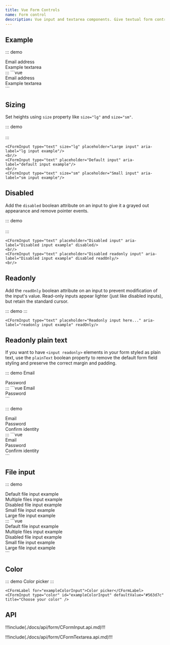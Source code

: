 ```yaml
---
title: Vue Form Controls
name: Form control
description: Vue input and textarea components. Give textual form controls like `<input>`s and `<textarea>`s an upgrade with custom styles, sizing, focus states, and more.
---
```


## Example

::: demo
<CForm>
  <div class="mb-3">
    <CFormLabel for="exampleFormControlInput1">Email address</CFormLabel>
    <CFormInput type="email" id="exampleFormControlInput1" placeholder="name@example.com"/>
  </div>
  <div class="mb-3">
    <CFormLabel for="exampleFormControlTextarea1">Example textarea</CFormLabel>
    <CFormTextarea id="exampleFormControlTextarea1" rows="3"></CFormTextarea>
  </div>
</CForm>
:::
```vue
<CForm>
  <div class="mb-3">
    <CFormLabel for="exampleFormControlInput1">Email address</CFormLabel>
    <CFormInput type="email" id="exampleFormControlInput1" placeholder="name@example.com"/>
  </div>
  <div class="mb-3">
    <CFormLabel for="exampleFormControlTextarea1">Example textarea</CFormLabel>
    <CFormTextarea id="exampleFormControlTextarea1" rows="3"></CFormTextarea>
  </div>
</CForm>
```

## Sizing

Set heights using `size` property like `size="lg"` and `size="sm"`.

::: demo
<CFormInput type="text" size="lg" placeholder="Large input" aria-label="lg input example"/>
<br/>
<CFormInput type="text" placeholder="Default input" aria-label="default input example"/>
<br/>
<CFormInput type="text" size="sm" placeholder="Small input" aria-label="sm input example"/>
:::
```vue
<CFormInput type="text" size="lg" placeholder="Large input" aria-label="lg input example"/>
<br/>
<CFormInput type="text" placeholder="Default input" aria-label="default input example"/>
<br/>
<CFormInput type="text" size="sm" placeholder="Small input" aria-label="sm input example"/>
```

## Disabled

Add the `disabled` boolean attribute on an input to give it a grayed out appearance and remove pointer events.

::: demo
<CFormInput type="text" placeholder="Disabled input" aria-label="Disabled input example" disabled/>
<br/>
<CFormInput type="text" placeholder="Disabled readonly input" aria-label="Disabled input example" disabled readOnly/>
<br/>
:::
```vue
<CFormInput type="text" placeholder="Disabled input" aria-label="Disabled input example" disabled/>
<br/>
<CFormInput type="text" placeholder="Disabled readonly input" aria-label="Disabled input example" disabled readOnly/>
<br/>
```

## Readonly

Add the `readOnly` boolean attribute on an input to prevent modification of the input's value. Read-only inputs appear lighter (just like disabled inputs), but retain the standard cursor.

::: demo
<CFormInput type="text" placeholder="Readonly input here..." aria-label="readonly input example" readOnly/>
:::
```vue
<CFormInput type="text" placeholder="Readonly input here..." aria-label="readonly input example" readOnly/>
```

## Readonly plain text

If you want to have `<input readonly>` elements in your form styled as plain text, use the `plainText` boolean property to remove the default form field styling and preserve the correct margin and padding.

::: demo
<CRow class="mb-3">
  <CFormLabel for="staticEmail" class="col-sm-2 col-form-label">Email</CFormLabel>
  <div class="col-sm-10">
    <CFormInput type="text" id="staticEmail" defaultValue="email@example.com" readOnly plainText/>
  </div>
</CRow>
<CRow class="mb-3">
  <CFormLabel for="inputPassword" class="col-sm-2 col-form-label">Password</CFormLabel>
  <div class="col-sm-10">
    <CFormInput type="password" id="inputPassword"/>
  </div>
</CRow>
:::
```vue
<CRow class="mb-3">
  <CFormLabel for="staticEmail" class="col-sm-2 col-form-label">Email</CFormLabel>
  <div class="col-sm-10">
    <CFormInput type="text" id="staticEmail" defaultValue="email@example.com" readOnly plainText/>
  </div>
</CRow>
<CRow class="mb-3">
  <CFormLabel for="inputPassword" class="col-sm-2 col-form-label">Password</CFormLabel>
  <div class="col-sm-10">
    <CFormInput type="password" id="inputPassword"/>
  </div>
</CRow>
```

::: demo
<CForm class="row g-3">
  <div class="col-auto">
    <CFormLabel for="staticEmail2" class="visually-hidden">Email</CFormLabel>
    <CFormInput type="text" id="staticEmail2" defaultValue="email@example.com" readOnly plainText/>
  </div>
  <div class="col-auto">
    <CFormLabel for="inputPassword2" class="visually-hidden">Password</CFormLabel>
    <CFormInput type="password" id="inputPassword2" placeholder="Password"/>
  </div>
  <div class="col-auto">
    <CButton type="submit" class="mb-3">Confirm identity</CButton>
  </div>
</CForm>
:::
```vue
<CForm class="row g-3">
  <div class="col-auto">
    <CFormLabel for="staticEmail2" class="visually-hidden">Email</CFormLabel>
    <CFormInput type="text" id="staticEmail2" defaultValue="email@example.com" readOnly plainText/>
  </div>
  <div class="col-auto">
    <CFormLabel for="inputPassword2" class="visually-hidden">Password</CFormLabel>
    <CFormInput type="password" id="inputPassword2" placeholder="Password"/>
  </div>
  <div class="col-auto">
    <CButton type="submit" class="mb-3">Confirm identity</CButton>
  </div>
</CForm>
```

## File input

::: demo
<div class="mb-3">
  <CFormLabel for="formFile">Default file input example</CFormLabel>
  <CFormInput type="file" id="formFile"/>
</div>
<div class="mb-3">
  <CFormLabel for="formFileMultiple">Multiple files input example</CFormLabel>
  <CFormInput type="file" id="formFileMultiple" multiple/>
</div>
<div class="mb-3">
  <CFormLabel for="formFileDisabled">Disabled file input example</CFormLabel>
  <CFormInput type="file" id="formFileDisabled" disabled/>
</div>
<div class="mb-3">
  <CFormLabel for="formFileSm">Small file input example</CFormLabel>
  <CFormInput type="file" size="sm" id="formFileSm"/>
</div>
<div>
  <CFormLabel for="formFileLg">Large file input example</CFormLabel>
  <CFormInput type="file" size="lg" id="formFileLg"/>
</div>
:::
```vue
<div class="mb-3">
  <CFormLabel for="formFile">Default file input example</CFormLabel>
  <CFormInput type="file" id="formFile"/>
</div>
<div class="mb-3">
  <CFormLabel for="formFileMultiple">Multiple files input example</CFormLabel>
  <CFormInput type="file" id="formFileMultiple" multiple/>
</div>
<div class="mb-3">
  <CFormLabel for="formFileDisabled">Disabled file input example</CFormLabel>
  <CFormInput type="file" id="formFileDisabled" disabled/>
</div>
<div class="mb-3">
  <CFormLabel for="formFileSm">Small file input example</CFormLabel>
  <CFormInput type="file" size="sm" id="formFileSm"/>
</div>
<div>
  <CFormLabel for="formFileLg">Large file input example</CFormLabel>
  <CFormInput type="file" size="lg" id="formFileLg"/>
</div>
```

## Color

::: demo
<CFormLabel for="exampleColorInput">Color picker</CFormLabel>
<CFormInput type="color" id="exampleColorInput" defaultValue="#563d7c" title="Choose your color" />
:::
```vue
<CFormLabel for="exampleColorInput">Color picker</CFormLabel>
<CFormInput type="color" id="exampleColorInput" defaultValue="#563d7c" title="Choose your color" />
```

## API

!!!include(./docs/api/form/CFormInput.api.md)!!!

!!!include(./docs/api/form/CFormTextarea.api.md)!!!